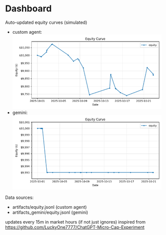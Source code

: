 # Dashboard

Auto-updated equity curves (simulated)

- custom agent: ![Equity Curve](artifacts/equity.png?v=1306d25)
- gemini: ![Equity Curve (Gemini)](artifacts_gemini/equity.png?v=1306d25)

Data sources:
- artifacts/equity.jsonl (custom agent)
- artifacts_gemini/equity.jsonl (gemini)

updates every 15m in market hours (if not just ignores)
inspired from https://github.com/LuckyOne7777/ChatGPT-Micro-Cap-Experiment